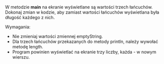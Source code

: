 W metodzie **main** na ekranie wyświetlane są wartości trzech łańcuchów.
Dokonaj zmian w kodzie, aby zamiast wartości łańcuchów wyświetlana była długość każdego z nich.

Wymagania:
- Nie zmieniaj wartości zmiennej emptyString.
- Dla trzech łańcuchów przekazanych do metody println, należy wywołać metodę length.
- Program powinien wyświetlać na ekranie trzy liczby, każda - w nowym wierszu.